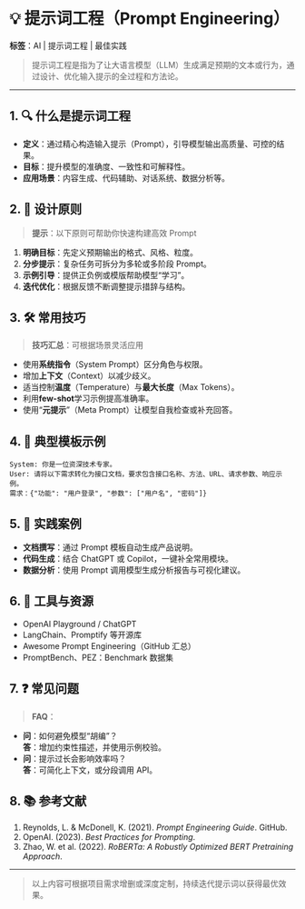# 💡 提示词工程（Prompt Engineering）

**标签**：AI | 提示词工程 | 最佳实践

> 提示词工程是指为了让大语言模型（LLM）生成满足预期的文本或行为，通过设计、优化输入提示的全过程和方法论。

---

## 1. 🔍 什么是提示词工程

- **定义**：通过精心构造输入提示（Prompt），引导模型输出高质量、可控的结果。  
- **目标**：提升模型的准确度、一致性和可解释性。  
- **应用场景**：内容生成、代码辅助、对话系统、数据分析等。

## 2. 🎯 设计原则

> **提示**：以下原则可帮助你快速构建高效 Prompt

1. **明确目标**：先定义预期输出的格式、风格、粒度。  
2. **分步提示**：复杂任务可拆分为多轮或多阶段 Prompt。  
3. **示例引导**：提供正负例或模版帮助模型“学习”。  
4. **迭代优化**：根据反馈不断调整提示措辞与结构。

## 3. 🛠️ 常用技巧

> **技巧汇总**：可根据场景灵活应用

- 使用**系统指令**（System Prompt）区分角色与权限。  
- 增加**上下文**（Context）以减少歧义。  
- 适当控制**温度**（Temperature）与**最大长度**（Max Tokens）。  
- 利用**few-shot**学习示例提高准确率。  
- 使用“**元提示**”（Meta Prompt）让模型自我检查或补充回答。

## 4. 📑 典型模板示例

```text
System: 你是一位资深技术专家。  
User: 请将以下需求转化为接口文档，要求包含接口名称、方法、URL、请求参数、响应示例。  
需求：{"功能": "用户登录", "参数": ["用户名", "密码"]}
```

## 5. 🚀 实践案例

- **文档撰写**：通过 Prompt 模板自动生成产品说明。  
- **代码生成**：结合 ChatGPT 或 Copilot，一键补全常用模块。  
- **数据分析**：使用 Prompt 调用模型生成分析报告与可视化建议。

## 6. 🧰 工具与资源

- OpenAI Playground / ChatGPT  
- LangChain、Promptify 等开源库  
- Awesome Prompt Engineering（GitHub 汇总）  
- PromptBench、PEZ：Benchmark 数据集

## 7. ❓ 常见问题

> **FAQ**：

- **问**：如何避免模型“胡编”？  
  **答**：增加约束性描述，并使用示例校验。  
- **问**：提示过长会影响效率吗？  
  **答**：可简化上下文，或分段调用 API。

## 8. 📚 参考文献

1. Reynolds, L. & McDonell, K. (2021). *Prompt Engineering Guide*. GitHub.  
2. OpenAI. (2023). *Best Practices for Prompting*.  
3. Zhao, W. et al. (2022). *RoBERTa: A Robustly Optimized BERT Pretraining Approach*.

---

> 以上内容可根据项目需求增删或深度定制，持续迭代提示词以获得最优效果。
